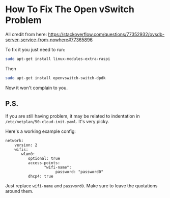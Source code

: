 # How To Fix The Open vSwitch Problem
All credit from here: https://stackoverflow.com/questions/77352932/ovsdb-server-service-from-nowhere#77365896

To fix it you just need to run:
```bash
sudo apt-get install linux-modules-extra-raspi
```
Then
```bash
sudo apt-get install openvswitch-switch-dpdk
```

Now it won't complain to you.
## P.S.
If you are still having problem, it may be related to indentation in `/etc/netplan/50-cloud-init.yaml`. It's very picky.

Here's a working example config:
```
network:
    version: 2
    wifis:
       wlan0:
          optional: true
          access-points:
                 "wifi-name":
                      password: "password0"
          dhcp4: true
```

Just replace `wifi-name` and `password0`. Make sure to leave the quotations around them.